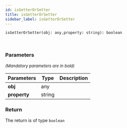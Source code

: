 ```yaml
---
id: isGetterOrSetter
title: isGetterOrSetter
sidebar_label: isGetterOrSetter
---
```


```tsx
isGetterOrSetter(obj: any,property: string): boolean
```
<br/>



### Parameters

<font size="2"><i>(Mandatory parameters are in bold)</i></font>

| Parameters | Type | Description |
| --------- | ---- | ----------- |
| **obj** | any |  |
| **property** | string |  |


### Return



The return is of type <code>boolean</code>